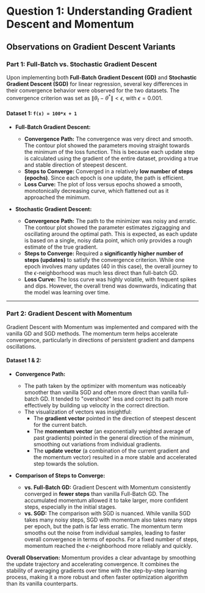 # Question 1: Understanding Gradient Descent and Momentum

## Observations on Gradient Descent Variants

### Part 1: Full-Batch vs. Stochastic Gradient Descent

Upon implementing both **Full-Batch Gradient Descent (GD)** and **Stochastic Gradient Descent (SGD)** for linear regression, several key differences in their convergence behavior were observed for the two datasets. The convergence criterion was set as $\|\theta_t - \theta^*\| < \epsilon$, with $\epsilon = 0.001$.

#### Dataset 1: `f(x) = 100*x + 1`

* **Full-Batch Gradient Descent:**
    * **Convergence Path:** The convergence was very direct and smooth. The contour plot showed the parameters moving straight towards the minimum of the loss function. This is because each update step is calculated using the gradient of the entire dataset, providing a true and stable direction of steepest descent.
    * **Steps to Converge:** Converged in a relatively **low number of steps (epochs)**. Since each epoch is one update, the path is efficient.
    * **Loss Curve:** The plot of loss versus epochs showed a smooth, monotonically decreasing curve, which flattened out as it approached the minimum.

* **Stochastic Gradient Descent:**
    * **Convergence Path:** The path to the minimizer was noisy and erratic. The contour plot showed the parameter estimates zigzagging and oscillating around the optimal path. This is expected, as each update is based on a single, noisy data point, which only provides a rough estimate of the true gradient.
    * **Steps to Converge:** Required a **significantly higher number of steps (updates)** to satisfy the convergence criterion. While one epoch involves many updates (40 in this case), the overall journey to the $\epsilon$-neighborhood was much less direct than full-batch GD.
    * **Loss Curve:** The loss curve was highly volatile, with frequent spikes and dips. However, the overall trend was downwards, indicating that the model was learning over time.



---

### Part 2: Gradient Descent with Momentum

Gradient Descent with Momentum was implemented and compared with the vanilla GD and SGD methods. The momentum term helps accelerate convergence, particularly in directions of persistent gradient and dampens oscillations.

#### Dataset 1 & 2:

* **Convergence Path:**
    * The path taken by the optimizer with momentum was noticeably smoother than vanilla SGD and often more direct than vanilla full-batch GD. It tended to "overshoot" less and correct its path more effectively by building up velocity in the correct direction.
    * The visualization of vectors was insightful:
        * The **gradient vector** pointed in the direction of steepest descent for the current batch.
        * The **momentum vector** (an exponentially weighted average of past gradients) pointed in the general direction of the minimum, smoothing out variations from individual gradients.
        * The **update vector** (a combination of the current gradient and the momentum vector) resulted in a more stable and accelerated step towards the solution.

* **Comparison of Steps to Converge:**
    * **vs. Full-Batch GD:** Gradient Descent with Momentum consistently converged in **fewer steps** than vanilla Full-Batch GD. The accumulated momentum allowed it to take larger, more confident steps, especially in the initial stages.
    * **vs. SGD:** The comparison with SGD is nuanced. While vanilla SGD takes many noisy steps, SGD with momentum also takes many steps per epoch, but the path is far less erratic. The momentum term smooths out the noise from individual samples, leading to faster overall convergence in terms of epochs. For a fixed number of steps, momentum reached the $\epsilon$-neighborhood more reliably and quickly.

**Overall Observation:** Momentum provides a clear advantage by smoothing the update trajectory and accelerating convergence. It combines the stability of averaging gradients over time with the step-by-step learning process, making it a more robust and often faster optimization algorithm than its vanilla counterparts.

